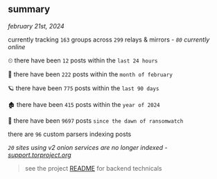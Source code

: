 
## summary
_february 21st, 2024_

currently tracking `163` groups across `299` relays & mirrors - _`80` currently online_

⏲ there have been `12` posts within the `last 24 hours`

🦈 there have been `222` posts within the `month of february`

🪐 there have been `775` posts within the `last 90 days`

🏚 there have been `415` posts within the `year of 2024`

🦕 there have been `9697` posts `since the dawn of ransomwatch`

there are `96` custom parsers indexing posts

_`20` sites using v2 onion services are no longer indexed - [support.torproject.org](https://support.torproject.org/onionservices/v2-deprecation/)_

> see the project [README](https://github.com/joshhighet/ransomwatch#ransomwatch--) for backend technicals
